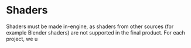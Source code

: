 # Shaders

Shaders must be made in-engine, as shaders from other sources (for example Blender shaders) are not supported in the final product. For each project, we u
